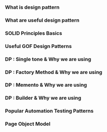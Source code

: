 ### What is design pattern

### What are useful design pattern 

### SOLID Principles Basics

### Useful GOF Design Patterns

### DP : Single tone & Why we are using

### DP : Factory Method & Why we are using 

### DP : Memento & Why we are using 

### DP : Builder & Why we are using 

### Popular Automation Testing Patterns 

### Page Object Model 